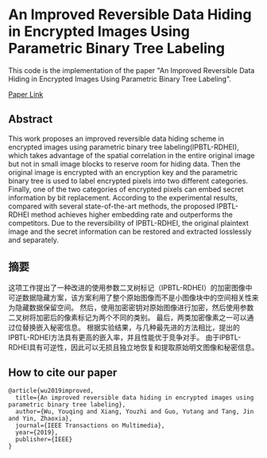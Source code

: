# An Improved Reversible Data Hiding in Encrypted Images Using Parametric Binary Tree Labeling

This code is the implementation of the paper "An Improved Reversible Data Hiding in Encrypted Images Using Parametric Binary Tree Labeling".

[Paper Link](https://ieeexplore.ieee.org/abstract/document/8896058)

## Abstract

This work proposes an improved reversible data hiding scheme in encrypted images using parametric binary tree labeling(IPBTL-RDHEI), which takes advantage of the spatial correlation in the entire original image but not in small image blocks to reserve room for hiding data. Then the original image is encrypted with an encryption key and the parametric binary tree is used to label encrypted pixels into two different categories. Finally, one of the two categories of encrypted pixels can embed secret information by bit replacement. According to the experimental results, compared with several state-of-the-art methods, the proposed IPBTL-RDHEI method achieves higher embedding rate and outperforms the competitors. Due to the reversibility of IPBTL-RDHEI, the original plaintext image and the secret information can be restored and extracted losslessly and separately.

## 摘要
这项工作提出了一种改进的使用参数二叉树标记（IPBTL-RDHEI）的加密图像中可逆数据隐藏方案，该方案利用了整个原始图像而不是小图像块中的空间相关性来为隐藏数据保留空间。 然后，使用加密密钥对原始图像进行加密，然后使用参数二叉树将加密后的像素标记为两个不同的类别。 最后，两类加密像素之一可以通过位替换嵌入秘密信息。 根据实验结果，与几种最先进的方法相比，提出的IPBTL-RDHEI方法具有更高的嵌入率，并且性能优于竞争对手。 由于IPBTL-RDHEI具有可逆性，因此可以无损且独立地恢复和提取原始明文图像和秘密信息。


## How to cite our paper

    @article{wu2019improved,
      title={An improved reversible data hiding in encrypted images using parametric binary tree labeling},
      author={Wu, Youqing and Xiang, Youzhi and Guo, Yutang and Tang, Jin and Yin, Zhaoxia},
      journal={IEEE Transactions on Multimedia},
      year={2019},
      publisher={IEEE}
    }




